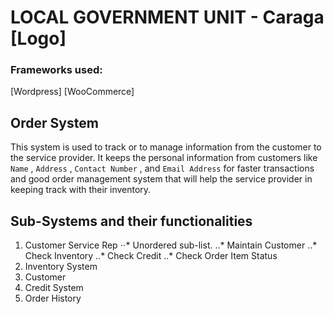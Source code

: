# LOCAL GOVERNMENT UNIT - Caraga [Logo]
### Frameworks used: 
[Wordpress]
[WooCommerce]
## Order System
This system is used to track or to manage information from the customer to the service provider. It keeps the personal information from customers like `Name` , `Address` , `Contact Number` , and `Email Address` for faster transactions and good order management system that will help the service provider in keeping track with their inventory. 
## Sub-Systems and their functionalities
1. Customer Service Rep
⋅⋅* Unordered sub-list.
..* Maintain Customer
..* Check Inventory
..* Check Credit
..* Check Order Item Status
3. Inventory System
4. Customer
5. Credit System
6. Order History
